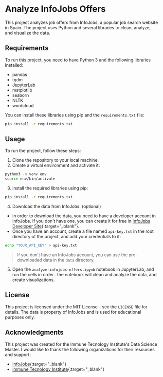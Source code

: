 # Analyze InfoJobs Offers

This project analyzes job offers from InfoJobs, a popular job search website in Spain. The project uses Python and several libraries to clean, analyze, and visualize the data.

## Requirements

To run this project, you need to have Python 3 and the following libraries installed:

- pandas
- tqdm
- JupyterLab
- matplotlib
- seaborn
- NLTK
- wordcloud

You can install these libraries using pip and the `requirements.txt` file:

```bash
pip install -r requirements.txt
```

## Usage

To run the project, follow these steps:

1. Clone the repository to your local machine.
2. Create a virtual environment and activate it:

```bash
python3 -m venv env
source env/bin/activate
```

3. Install the required libraries using pip:

```bash
pip install -r requirements.txt
```

4. Download the data from InfoJobs: (optional)

- In order to download the data, you need to have a developer account in InfoJobs. If you don't have one, you can create it for free in [InfoJobs Developer Site](https://developer.infojobs.net/){:target="_blank"}.
- Once you have an account, create a file named `api-key.txt` in the root directory of the project, and add your credentials to it:

```bash
echo "YOUR_API_KEY" > api-key.txt
```

  > If you don't have an InfoJobs account, you can use the pre-downloaded data in the `data` directory.

5. Open the `analyze-infojobs-offers.ipynb` notebook in JupyterLab, and run the cells in order. The notebook will clean and analyze the data, and create visualizations.

## License

This project is licensed under the MIT License - see the `LICENSE` file for details. The data is property of InfoJobs and is used for educational purposes only.

## Acknowledgments

This project was created for the Immune Tecnology Institute's Data Science Master. I would like to thank the following organizations for their resources and support:

- [InfoJobs](https://infojobs.net/){:target="_blank"}
- [Immune Tecnology Institute](https://www.immune.institute/){:target="_blank"}
